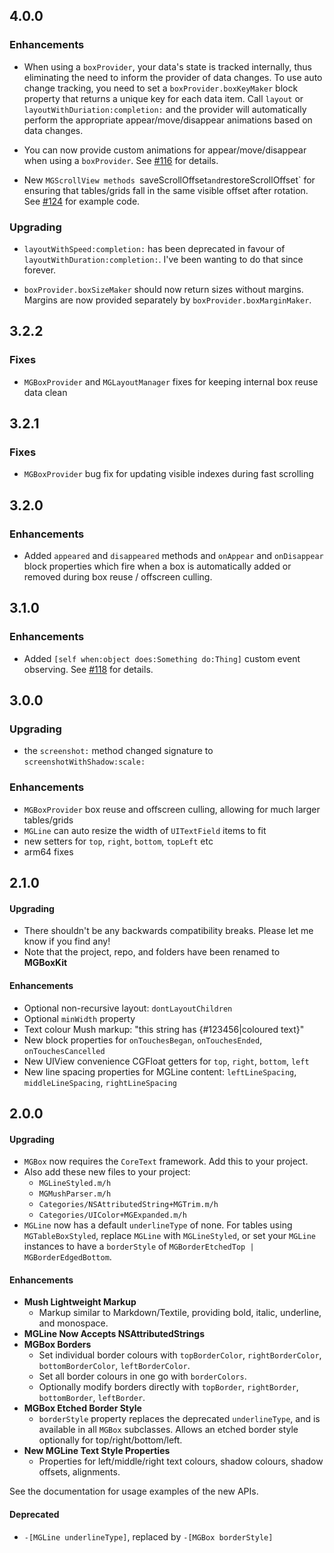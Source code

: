 ## 4.0.0

### Enhancements

- When using a `boxProvider`, your data's state is tracked internally, thus 
  eliminating the need to inform the provider of data changes. To use auto 
  change tracking, you need to set a `boxProvider.boxKeyMaker` block property
  that returns a unique key for each data item. Call `layout` or 
  `layoutWithDuriation:completion:` and the provider will automatically 
  perform the appropriate appear/move/disappear animations based on data changes.
  
- You can now provide custom animations for appear/move/disappear when using a 
  `boxProvider`. See 
  [#116](https://github.com/sobri909/MGBoxKit/issues/116#issuecomment-40798628) 
  for details.

- New `MGScrollView methods `saveScrollOffset` and `restoreScrollOffset` for 
  ensuring that tables/grids fall in the same visible offset after rotation.  
  See [#124](https://github.com/sobri909/MGBoxKit/issues/124) for example code.

### Upgrading

- `layoutWithSpeed:completion:` has been deprecated in favour of 
  `layoutWithDuration:completion:`. I've been wanting to do that since forever.

- `boxProvider.boxSizeMaker` should now return sizes without margins. Margins 
  are now provided separately by `boxProvider.boxMarginMaker`.

## 3.2.2

### Fixes

- `MGBoxProvider` and `MGLayoutManager` fixes for keeping internal box reuse 
  data clean
 
## 3.2.1

### Fixes

- `MGBoxProvider` bug fix for updating visible indexes during fast scrolling 

## 3.2.0 

### Enhancements

- Added `appeared` and `disappeared` methods and `onAppear` and `onDisappear` 
  block properties which fire when a box is automatically added or removed 
  during box reuse / offscreen culling.

## 3.1.0

### Enhancements

- Added `[self when:object does:Something do:Thing]` custom event observing. 
  See [#118](https://github.com/sobri909/MGBoxKit/issues/118) for details.

## 3.0.0

### Upgrading

- the `screenshot:` method changed signature to `screenshotWithShadow:scale:`

### Enhancements

- `MGBoxProvider` box reuse and offscreen culling, allowing for much larger 
  tables/grids
- `MGLine` can auto resize the width of `UITextField` items to fit
- new setters for `top`, `right`, `bottom`, `topLeft` etc
- arm64 fixes

## 2.1.0

#### Upgrading

- There shouldn't be any backwards compatibility breaks. Please let me know if 
  you find any!
- Note that the project, repo, and folders have been renamed to **MGBoxKit**

#### Enhancements

- Optional non-recursive layout: `dontLayoutChildren`
- Optional `minWidth` property
- Text colour Mush markup: "this string has {#123456|coloured text}"
- New block properties for `onTouchesBegan`, `onTouchesEnded`,  
  `onTouchesCancelled`
- New UIView convenience CGFloat getters for `top`, `right`, `bottom`, `left`
- New line spacing properties for MGLine content: `leftLineSpacing`, 
  `middleLineSpacing`, `rightLineSpacing`

## 2.0.0

#### Upgrading

- `MGBox` now requires the `CoreText` framework. Add this to your project.
- Also add these new files to your project:
  - `MGLineStyled.m/h`
  - `MGMushParser.m/h`
  - `Categories/NSAttributedString+MGTrim.m/h`
  - `Categories/UIColor+MGExpanded.m/h`
- `MGLine` now has a default `underlineType` of none. For tables using 
  `MGTableBoxStyled`, replace `MGLine` with `MGLineStyled`, or set your 
  `MGLine` instances to have a `borderStyle` of `MGBorderEtchedTop | MGBorderEdgedBottom`.

#### Enhancements

- **Mush Lightweight Markup**
  - Markup similar to Markdown/Textile, providing bold, italic, underline, and 
    monospace.  
- **MGLine Now Accepts NSAttributedStrings**
- **MGBox Borders**
  - Set individual border colours with `topBorderColor`, `rightBorderColor`, 
    `bottomBorderColor`, `leftBorderColor`.
  - Set all border colours in one go with `borderColors`.
  - Optionally modify borders directly with `topBorder`, `rightBorder`, 
    `bottomBorder`, `leftBorder`.
- **MGBox Etched Border Style**
  - `borderStyle` property replaces the deprecated `underlineType`, and is 
    available in all `MGBox` subclasses. Allows an etched border style 
    optionally for top/right/bottom/left.      
- **New MGLine Text Style Properties**
  - Properties for left/middle/right text colours, shadow colours, shadow 
    offsets, alignments.

See the documentation for usage examples of the new APIs.

#### Deprecated

- `-[MGLine underlineType]`, replaced by `-[MGBox borderStyle]`
